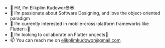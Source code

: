 - 👋 Hi!, I’m Elikplim Kudowor😎😎
- 👀 I’m passionate about Software Designing, and love the object-oriented paradigm
- 🌱 I’m currently interested in mobile-cross-platform frameworks like Flutter💥🖤
- 💞️ I’m looking to collaborate on Flutter projects🙂
- 📫 You can reach me on elikplimkudowor@gmail.com

<!---
Hou-dini/Hou-dini is a ✨ special ✨ repository because its `README.md` (this file) appears on your GitHub profile.
You can click the Preview link to take a look at your changes.
--->

